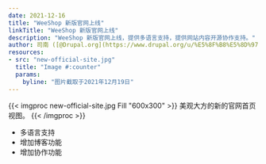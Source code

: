 ```yaml
---
date: 2021-12-16
title: "WeeShop 新版官网上线"
linkTitle: "WeeShop 新版官网上线"
description: "WeeShop 新版官网上线，提供多语言支持，提供网站内容开源协作支持。"
author: 司南 ([@Drupal.org](https://www.drupal.org/u/%E5%8F%B8%E5%8D%97))
resources:
- src: "new-official-site.jpg"
  title: "Image #:counter"
  params:
    byline: "图片截取于2021年12月19日"
---
```


{{< imgproc new-official-site.jpg Fill "600x300" >}}
美观大方的新的官网首页视图。
{{< /imgproc >}}

- 多语言支持
- 增加博客功能
- 增加协作功能

